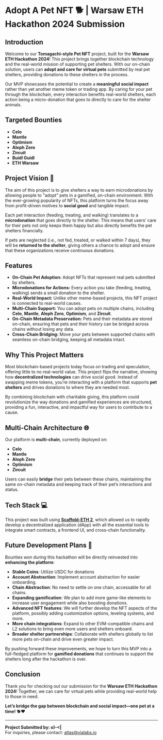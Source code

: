 # Adopt A Pet NFT 🐕 | Warsaw ETH Hackathon 2024 Submission

## Introduction

Welcome to our **Tomagachi-style Pet NFT** project, built for the **Warsaw ETH Hackathon 2024**! This project brings together blockchain technology and the real-world mission of supporting pet shelters. With our on-chain solution, users can **adopt and care for virtual pets** submitted by real pet shelters, providing donations to these shelters in the process.

Our MVP showcases the potential to create a **meaningful social impact** rather than yet another meme token or trading app. By caring for your pet through the blockchain, every interaction benefits real-world shelters, each action being a micro-donation that goes to directly to care for the shelter animals.

## Targeted Bounties

- **Celo**
- **Mantle**
- **Optimism**
- **Aleph Zero**
- **Zircuit**
- **Buidl Guidl**
- **ETH Warsaw**

## Project Vision 🌟

The aim of this project is to give shelters a way to earn microdonations by allowing people to "adopt" pets in a gamified, on-chain environment. With the ever-growing popularity of NFTs, this platform turns the focus away from profit-driven motives to **social good** and tangible impact.

Each pet interaction (feeding, treating, and walking) translates to a **microdonation** that goes directly to the shelter. This means that users’ care for their pets not only keeps them happy but also directly benefits the pet shelters financially.

If pets are neglected (i.e., not fed, treated, or walked within 7 days), they will be **returned to the shelter**, giving others a chance to adopt and ensure that these organizations receive continuous donations.

## Features

- **On-Chain Pet Adoption:** Adopt NFTs that represent real pets submitted by shelters.
- **Microdonations for Actions:** Every action you take (feeding, treating, walking) sends a small donation to the shelter.
- **Real-World Impact:** Unlike other meme-based projects, this NFT project is connected to real-world causes.
- **Multi-Chain Support:** You can adopt pets on multiple chains, including **Celo**, **Mantle**, **Aleph Zero**, **Optimism**, and **Zircuit**.
- **On-Chain Metadata Preservation:** Pets and their metadata are stored on-chain, ensuring that pets and their history can be bridged across chains without losing any data.
- **Cross-Chain Bridging:** Move your pets between supported chains with seamless on-chain bridging, keeping all metadata intact.

## Why This Project Matters

Most blockchain-based projects today focus on trading and speculation, offering little to no real-world value. This project flips the narrative, showing how **decentralized technologies** can drive social good. Instead of swapping meme tokens, you’re interacting with a platform that supports **pet shelters** and drives donations to where they are needed most.

By combining blockchain with charitable giving, this platform could revolutionize the way donations and gamified experiences are structured, providing a fun, interactive, and impactful way for users to contribute to a cause.

## Multi-Chain Architecture 🌐

Our platform is **multi-chain**, currently deployed on:
- **Celo**
- **Mantle**
- **Aleph Zero**
- **Optimism**
- **Zircuit**

Users can easily **bridge** their pets between these chains, maintaining the same on-chain metadata and keeping track of their pet’s interactions and status.

## Tech Stack 💻

This project was built using **[Scaffold-ETH 2](https://github.com/scaffold-eth/scaffold-eth-2)**, which allowed us to rapidly develop a decentralized application (dApp) with all the essential tools to integrate smart contracts, a frontend UI, and cross-chain functionality.

## Future Development Plans 🚀

Bounties won during this hackathon will be directly reinvested into **enhancing the platform**:
- **Stable Coins**: Utilize USDC for donations
- **Account Abstraction**: Implement account abstraction for easier onboarding.
- **Chain Abstraction**: No need to settle on one chain, accessable for all chains.
- **Expanding gamification**: We plan to add more game-like elements to increase user engagement while also boosting donations.
- **Advanced NFT features**: We will further develop the NFT aspects of the platform, possibly adding customization options, leveling systems, and more.
- **More chain integrations**: Expand to other EVM-compatible chains and L2 solutions to bring even more users and shelters onboard.
- **Broader shelter partnerships**: Collaborate with shelters globally to list more pets on-chain and drive even greater impact.

By pushing forward these improvements, we hope to turn this MVP into a full-fledged platform for **gamified donations** that continues to support the shelters long after the hackathon is over.

## Conclusion

Thank you for checking out our submission for the **Warsaw ETH Hackathon 2024**! Together, we can care for virtual pets while providing real-world help to those in need.

**Let’s bridge the gap between blockchain and social impact—one pet at a time!** 🐕❤️

---

**Project Submitted by: o)-<|**  
For inquiries, please contact: atlas@vialabs.io